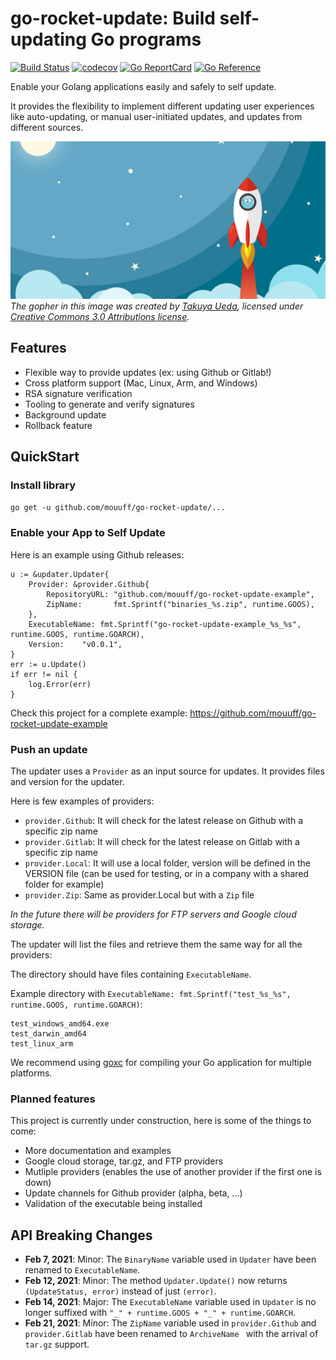 

# go-rocket-update: Build self-updating Go programs

[![Build Status](https://github.com/mouuff/go-rocket-update/workflows/Go/badge.svg?branch=master)](https://github.com/mouuff/go-rocket-update/actions)
[![codecov](https://codecov.io/gh/mouuff/go-rocket-update/branch/master/graph/badge.svg)](https://codecov.io/gh/mouuff/go-rocket-update)
[![Go ReportCard](http://goreportcard.com/badge/mouuff/go-rocket-update)](http://goreportcard.com/report/mouuff/go-rocket-update)
[![Go Reference](https://pkg.go.dev/badge/github.com/mouuff/go-rocket-update.svg)](https://pkg.go.dev/github.com/mouuff/go-rocket-update)


Enable your Golang applications easily and safely to self update.

It provides the flexibility to implement different updating user experiences like auto-updating, or manual user-initiated updates, and updates from different sources.

![Go rocket image](docs/social.png)
*The gopher in this image was created by [Takuya Ueda][tu], licensed under [Creative Commons 3.0 Attributions license][cc3-by].*

## Features
* Flexible way to provide updates (ex: using Github or Gitlab!)
* Cross platform support (Mac, Linux, Arm, and Windows)
* RSA signature verification
* Tooling to generate and verify signatures
* Background update
* Rollback feature

## QuickStart

### Install library

`go get -u github.com/mouuff/go-rocket-update/...`

### Enable your App to Self Update

Here is an example using Github releases:

	u := &updater.Updater{
		Provider: &provider.Github{
			RepositoryURL: "github.com/mouuff/go-rocket-update-example",
			ZipName:       fmt.Sprintf("binaries_%s.zip", runtime.GOOS),
		},
		ExecutableName: fmt.Sprintf("go-rocket-update-example_%s_%s", runtime.GOOS, runtime.GOARCH),
		Version:    "v0.0.1",
	}
	err := u.Update()
	if err != nil {
		log.Error(err)
	}

Check this project for a complete example: https://github.com/mouuff/go-rocket-update-example

### Push an update

The updater uses a `Provider` as an input source for updates. It provides files and version for the updater.

Here is few examples of providers:
* `provider.Github`: It will check for the latest release on Github with a specific zip name
* `provider.Gitlab`: It will check for the latest release on Gitlab with a specific zip name
* `provider.Local`: It will use a local folder, version will be defined in the VERSION file (can be used for testing, or in a company with a shared folder for example)
* `provider.Zip`: Same as provider.Local but with a `Zip` file

*In the future there will be providers for FTP servers and Google cloud storage.*

The updater will list the files and retrieve them the same way for all the providers:

The directory should have files containing `ExecutableName`.

Example directory with `ExecutableName: fmt.Sprintf("test_%s_%s", runtime.GOOS, runtime.GOARCH)`:

    test_windows_amd64.exe
    test_darwin_amd64
    test_linux_arm

We recommend using [goxc](https://github.com/laher/goxc) for compiling your Go application for multiple platforms.

### Planned features
This project is currently under construction, here is some of the things to come:
* More documentation and examples
* Google cloud storage, tar.gz, and FTP providers
* Mutliple providers (enables the use of another provider if the first one is down)
* Update channels for Github provider (alpha, beta, ...)
* Validation of the executable being installed



## API Breaking Changes
- **Feb 7, 2021**: Minor: The `BinaryName` variable used in `Updater` have been renamed to `ExecutableName`.
- **Feb 12, 2021**: Minor: The method `Updater.Update()` now returns `(UpdateStatus, error)` instead of just `(error)`.
- **Feb 14, 2021**: Major: The `ExecutableName` variable used in `Updater` is no longer suffixed with `"_" + runtime.GOOS + "_" + runtime.GOARCH`.
- **Feb 21, 2021**: Minor: The `ZipName` variable used in `provider.Github` and `provider.Gitlab` have been renamed to `ArchiveName ` with the arrival of `tar.gz` support.


[tu]: https://twitter.com/tenntenn
[cc3-by]: https://creativecommons.org/licenses/by/3.0/
